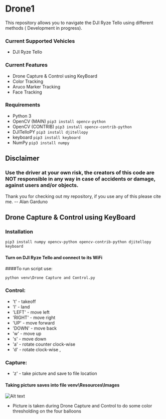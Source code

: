 # Drone1
This repository allows you to navigate the DJI Ryze Tello using different methods ( Development in progress).

### Current Supported Vehicles
+ DJI Ryze Tello

### Current Features
- Drone Capture & Control using KeyBoard
- Color Tracking
- Aruco Marker Tracking
- Face Tracking

### Requirements
+ Python 3
+ OpenCV (MAIN) `pip3 install opencv-python`
+ OpenCV (CONTRIB) `pip3 install opencv-contrib-python`
+ DJITelloPY `pip3 install djitellopy`
+ keyboard `pip3 install keyboard`
+ NumPy `pip3 install numpy`

## Disclaimer
### Use the driver at your own risk, the creators of this code are NOT responsible in any way in case of accidents or damage, against users and/or objects.


Thank you for checking out my repository, if you use any of this please cite me.
-- Alan Garduno
## Drone Capture & Control using KeyBoard
### Installation
`pip3 install numpy opencv-python opencv-contrib-python djitellopy keyboard`

#### Turn on DJI Ryze Tello and connect to its WiFi
####To run script use:

`python venv\Drone Capture and Control.py`

### Control:
+ 't' - takeoff
+ 'l' - land
+ 'LEFT' - move left
+ 'RIGHT' - move right
+ 'UP' - move forward
+ 'DOWN' - move back
+ 'w' - move up
+ 's' - move down
+ 'a' - rotate counter clock-wise
+ 'd' - rotate clock-wise
,
### Capture:
+ 'z' - take picture and save to file location

#### Taking picture saves into file venv\Resources\Images
![Alt text](https://github.com/alangarduno1998/Drone1/tree/master/venv/readmeImages/DroneCapture.png "Drone Capture")

+ Picture is taken during Drone Capture and Control to do some color thresholding on the four balloons

###